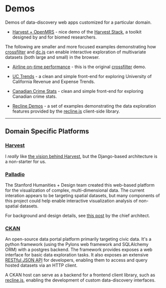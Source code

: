 # Demos

Demos of data-discovery web apps customized for a particular domain.

* [Harvest + OpenMRS](http://harvest.research.chop.edu/demo/) - nice demo 
  of the [Harvest Stack](http://harvest.research.chop.edu/), a toolkit 
  designed by and for biomed researchers.

The following are smaller and more focused examples demonstrating how [crossfilter](https://github.com/square/crossfilter/wiki) and [dc.js](http://dc-js.github.io/dc.js/) can enable interactive exploration of multivariate datasets (both large and small) in the browser.

* [Airline on-time performance](http://square.github.io/crossfilter/) - this is the original [crossfilter](https://github.com/joyrexus/crossfiltering) demo.

* [UC Trends](http://saraquigley.github.io/uc-trends/) - a clean and 
  simple front-end for exploring University of California Revenue and 
  Expense Trends.

* [Canadian Crime Stats](http://dc-js.github.io/dc.js/crime/index.html) - clean and simple front-end for exploring Canadian crime stats.

* [Recline Demos](http://okfnlabs.org/recline/demos/) - a set of examples
  demonstrating the data exploration features provided by the
  [recline.js](http://okfnlabs.org/recline/) client-side library.


---


## Domain Specific Platforms


### [Harvest](http://harvest.research.chop.edu/)

I *really* like [the vision behind Harvest](http://harvest.research.chop.edu/manifesto/), but the Django-based architecture is a non-starter for us.


### [Palladio](http://palladio.designhumanities.org/)

The Stanford Humanities + Design team created this web-based platform for the visualization of complex, multi-dimensional data.  The current interation appears to be targeting spatial datasets, but many components of this project could help enable interactive visualization analysis of non-spatial datasets.  

For background and design details, see [this post](http://esjewett.com/blog/palladio) by the chief architect.


### [CKAN](http://ckan.org)

An open-source data portal platform primarily targeting civic data.  It's a
python framework (using the Pylons web framework and SQLAlchemy ORM) with a postgres backend.  The framework provides exposes a web interface for basic data exploration tasks.  It also exposes an extensive [RESTful JSON API](http://docs.ckan.org/en/latest/api/index.html) for developers, enabling them to access and query hosted datasets via an HTTP client.

A CKAN host can serve as a backend for a frontend client library, such as [recline.js](http://okfnlabs.org/recline/docs/), enabling the development of custom data-discovery interfaces.

